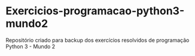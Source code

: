 # Exercicios-programacao-python3-mundo2
Repositório criado para backup dos exercícios resolvidos de programação Python 3 - Mundo 2

